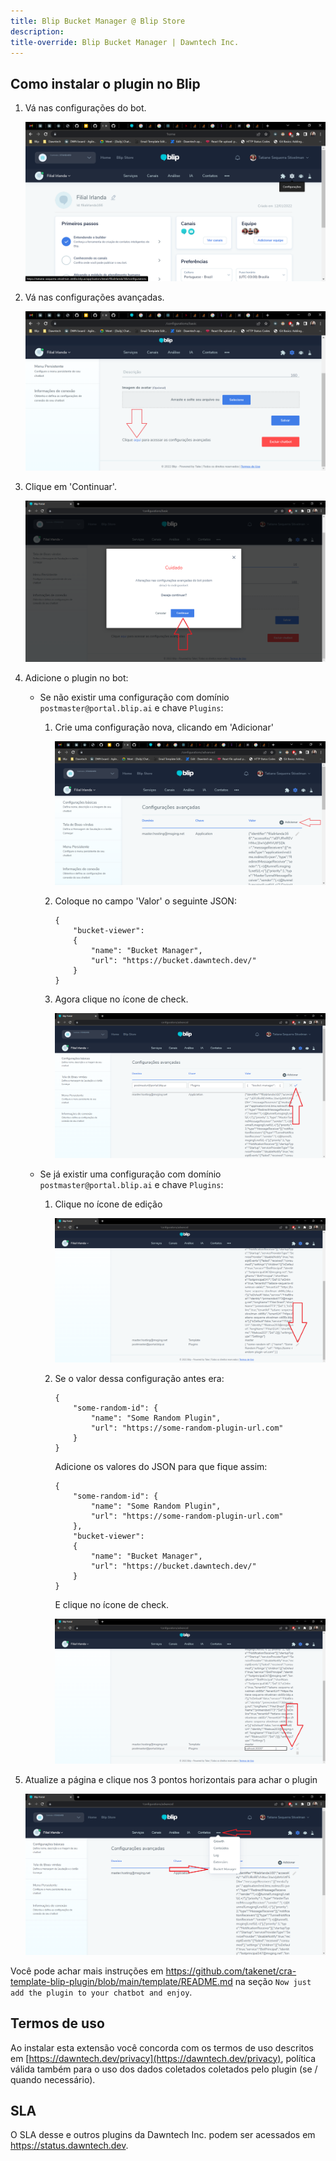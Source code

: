 ```yaml
---
title: Blip Bucket Manager @ Blip Store
description: 
title-override: Blip Bucket Manager | Dawntech Inc.
---
```


## Como instalar o plugin no Blip

1. Vá nas configurações do bot.

    ![image](../images/pt/blip-bucket-viewer/home.png)

2. Vá nas configurações avançadas.

    ![image](../images/pt/blip-bucket-viewer/settings.png)

3. Clique em 'Continuar'.

    ![image](../images/pt/blip-bucket-viewer/continue_advanced_settings.png)

4. Adicione o plugin no bot:

    - Se não existir uma configuração com domínio `postmaster@portal.blip.ai` e chave `Plugins`:
       
        1. Crie uma configuração nova, clicando em 'Adicionar'
            
            ![image](../images/pt/blip-bucket-viewer/add_advanced_settings.png)
        
        2. Coloque no campo 'Valor' o seguinte JSON:
            ```
            {
                "bucket-viewer": 
                {
                    "name": "Bucket Manager",
                    "url": "https://bucket.dawntech.dev/"
                }
            }
            ``` 

        3. Agora clique no ícone de check.

            ![image](../images/pt/blip-bucket-viewer/add_advanced_settings_2.png)
    
    - Se já existir uma configuração com domínio `postmaster@portal.blip.ai` e chave `Plugins`: 
      
        1. Clique no ícone de edição

            ![image](../images/pt/blip-bucket-viewer/edit_advanced_settings.png)

        2. Se o valor dessa configuração antes era:
            ```
            {
                "some-random-id": {
                    "name": "Some Random Plugin",
                    "url": "https://some-random-plugin-url.com"
                }
            }
            ``` 

            Adicione os valores do JSON para que fique assim:
            ```
            {
                "some-random-id": {
                    "name": "Some Random Plugin",
                    "url": "https://some-random-plugin-url.com"
                },
                "bucket-viewer": 
                {
                    "name": "Bucket Manager",
                    "url": "https://bucket.dawntech.dev/"
                }
            }
            ```

            E clique no ícone de check.

            ![image](../images/pt/blip-bucket-viewer/edit_advanced_settings_2.png)

5. Atualize a página e clique nos 3 pontos horizontais para achar o plugin

    ![image](../images/pt/blip-bucket-viewer/3_dots.png)


Você pode achar mais instruções em <https://github.com/takenet/cra-template-blip-plugin/blob/main/template/README.md> na seção `Now just add the plugin to your chatbot and enjoy`.

## Termos de uso

Ao instalar esta extensão você concorda com os termos de uso descritos em [https://dawntech.dev/privacy](https://dawntech.dev/privacy), política válida também para o uso dos dados coletados coletados pelo plugin (se / quando necessário).

## SLA

O SLA desse e outros plugins da Dawntech Inc. podem ser acessados em <https://status.dawntech.dev>.